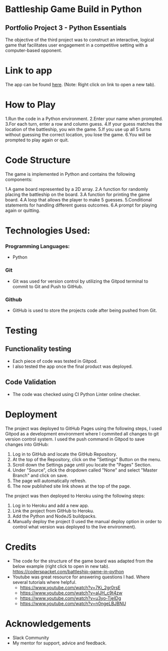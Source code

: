 # Battleship Game Build in Python

## Portfolio Project 3 - Python Essentials

The objective of the third project was to construct an interactive, logical game that facilitates user engagement in a competitive setting with a computer-based opponent.

# Link to app
The app can be found <a href="https://pp3-battleship-game.herokuapp.com/" target="_blank" rel="noopener">here</a>. (Note: Right click on link to open a new tab).

# How to Play 
1.Run the code in a Python environment.
2.Enter your name when prompted.
3.For each turn, enter a row and column guess.
4.If your guess matches the location of the battleship, you win the game.
5.If you use up all 5 turns without guessing the correct location, you lose the game.
6.You will be prompted to play again or quit.

# Code Structure 
The game is implemented in Python and contains the following components:

1.A game board represented by a 2D array.
2.A function for randomly placing the battleship on the board.
3.A function for printing the game board.
4.A loop that allows the player to make 5 guesses.
5.Conditional statements for handling different guess outcomes.
6.A prompt for playing again or quitting.

# Technologies Used:
### Programming Languages:
* Python
### Git
* Git was used for version control by utilizing the Gitpod terminal to commit to Git and Push to GitHub.
### Github
* GitHub is used to store the projects code after being pushed from Git.

# Testing
## Functionality testing
* Each piece of code was tested in Gitpod.
* I also tested the app once the final product was deployed.
## Code Validation
* The code was checked using CI Python Linter online checker.

# Deployment
The project was deployed to GitHub Pages using the following steps, I used Gitpod as a development environment where I commited all changes to git version control system. I used the push command in Gitpod to save changes into GitHub:

1. Log in to GitHub and locate the GitHub Repository.
2. At the top of the Repository, click on the "Settings" Button on the menu.
3. Scroll down the Settings page until you locate the "Pages" Section.
4. Under "Source", click the dropdown called "None" and select "Master Branch" and click on save.
5. The page will automatically refresh.
6. The now published site link shows at the top of the page.

The project was then deployed to Heroku using the following steps:

1. Log in to Heroku and add a new app.
2. Link the project from GitHub to Heroku.
4. Add the Python and NodeJS buildpacks.
5. Manually deploy the project (I used the manual deploy option in order to control what version was deployed to the live environment).

# Credits
* The code for the structure of the game board was adapted from the below example (right click to open in new tab).
   https://coderspacket.com/battleship-game-in-python
* Youtube was great resource for answering questions I had. Where several tutorials where helpful. 
    * https://www.youtube.com/watch?v=7Ki_2gr0rsE
    * https://www.youtube.com/watch?v=alJH_c9t4zw
    * https://www.youtube.com/watch?v=u3yo-TjeIDg
    * https://www.youtube.com/watch?v=n0ngeLBJBNU

# Acknowledgements
* Slack Community
* My mentor for support, advice and feedback.
